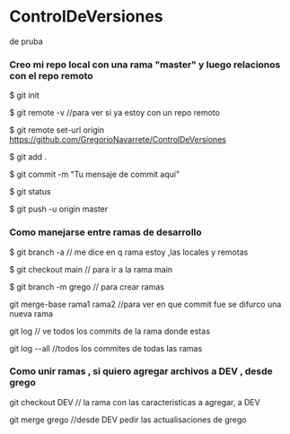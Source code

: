 # ControlDeVersiones
de pruba

###  Creo mi repo local con una rama "master" y luego relacionos con el repo remoto 
$ git init

$ git remote -v             //para ver si ya estoy con un repo remoto

$ git remote set-url origin https://github.com/GregorioNavarrete/ControlDeVersiones

$ git add .

$ git commit -m "Tu mensaje de commit aquí"

$ git status

$ git push -u origin master

### Como manejarse entre ramas de desarrollo 

$ git branch -a    // me dice en q rama estoy ,las locales y remotas

$ git checkout main  // para ir a la rama main 

$  git branch -m grego // para crear ramas 

git merge-base rama1 rama2 //para ver en que commit fue se difurco una nueva rama 

git log  // ve todos los commits de la rama donde estas

git log --all  //todos los commites de todas las ramas 

### Como unir ramas , si quiero agregar archivos a DEV , desde grego

git checkout DEV // la rama con las caracteristicas a agregar, a DEV

git merge grego //desde DEV pedir las actualisaciones de grego









